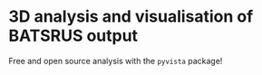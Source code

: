# 3D analysis and visualisation of BATSRUS output
Free and open source analysis with the `pyvista` package!